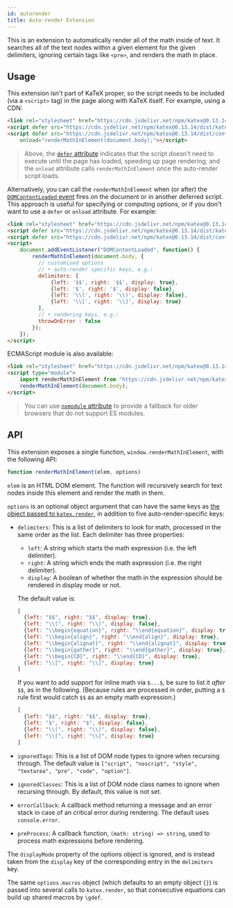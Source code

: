 ```yaml
---
id: autorender
title: Auto-render Extension
---
```

This is an extension to automatically render all of the math inside of text. It
searches all of the text nodes within a given element for the given delimiters,
ignoring certain tags like `<pre>`, and renders the math in place.

## Usage
This extension isn't part of KaTeX proper, so the script needs to be included
(via a `<script>` tag) in the page along with KaTeX itself.  For example,
using a CDN:

```html
<link rel="stylesheet" href="https://cdn.jsdelivr.net/npm/katex@0.13.14/dist/katex.min.css" integrity="sha384-olCGZRyRuwqK7wUf99rH5baew52IfIXvG6tE1vC0WSCGyC8xoxN+mQdGm6Xa3EEy" crossorigin="anonymous">
<script defer src="https://cdn.jsdelivr.net/npm/katex@0.13.14/dist/katex.min.js" integrity="sha384-rIL/+2u0s1C9mGY06v6oUFDSywqCk4P4hPV+5oIJ45eVj4JdqjNedesyl+6MOEXo" crossorigin="anonymous"></script>
<script defer src="https://cdn.jsdelivr.net/npm/katex@0.13.14/dist/contrib/auto-render.min.js" integrity="sha384-vZTG03m+2yp6N6BNi5iM4rW4oIwk5DfcNdFfxkk9ZWpDriOkXX8voJBFrAO7MpVl" crossorigin="anonymous"
    onload="renderMathInElement(document.body);"></script>
```

> Above, the [`defer` attribute](https://developer.mozilla.org/en/HTML/Element/script#Attributes)
indicates that the script doesn't need to execute until the page has loaded,
speeding up page rendering; and the `onload` attribute calls
`renderMathInElement` once the auto-render script loads.

Alternatively, you can call the `renderMathInElement` when (or after) the
[`DOMContentLoaded` event](https://developer.mozilla.org/ko/docs/Web/Reference/Events/DOMContentLoaded)
fires on the document or in another deferred script.
This approach is useful for specifying or computing options, or if you don't
want to use a `defer` or `onload` attribute.
For example:

```html
<link rel="stylesheet" href="https://cdn.jsdelivr.net/npm/katex@0.13.14/dist/katex.min.css" integrity="sha384-olCGZRyRuwqK7wUf99rH5baew52IfIXvG6tE1vC0WSCGyC8xoxN+mQdGm6Xa3EEy" crossorigin="anonymous">
<script defer src="https://cdn.jsdelivr.net/npm/katex@0.13.14/dist/katex.min.js" integrity="sha384-rIL/+2u0s1C9mGY06v6oUFDSywqCk4P4hPV+5oIJ45eVj4JdqjNedesyl+6MOEXo" crossorigin="anonymous"></script>
<script defer src="https://cdn.jsdelivr.net/npm/katex@0.13.14/dist/contrib/auto-render.min.js" integrity="sha384-vZTG03m+2yp6N6BNi5iM4rW4oIwk5DfcNdFfxkk9ZWpDriOkXX8voJBFrAO7MpVl" crossorigin="anonymous"></script>
<script>
    document.addEventListener("DOMContentLoaded", function() {
        renderMathInElement(document.body, {
          // customised options
          // • auto-render specific keys, e.g.:
          delimiters: [
              {left: '$$', right: '$$', display: true},
              {left: '$', right: '$', display: false},
              {left: '\\(', right: '\\)', display: false},
              {left: '\\[', right: '\\]', display: true}
          ],
          // • rendering keys, e.g.:
          throwOnError : false
        });
    });
</script>
```

ECMAScript module is also available:
```html
<link rel="stylesheet" href="https://cdn.jsdelivr.net/npm/katex@0.13.14/dist/katex.min.css" integrity="sha384-olCGZRyRuwqK7wUf99rH5baew52IfIXvG6tE1vC0WSCGyC8xoxN+mQdGm6Xa3EEy" crossorigin="anonymous">
<script type="module">
    import renderMathInElement from "https://cdn.jsdelivr.net/npm/katex@0.13.14/dist/contrib/auto-render.mjs";
    renderMathInElement(document.body);
</script>
```

> You can use [`nomodule` attribute](https://developer.mozilla.org/en/HTML/Element/script#Attributes)
to provide a fallback for older browsers that do not support ES modules.

## API
This extension exposes a single function, `window.renderMathInElement`, with
the following API:

```js
function renderMathInElement(elem, options)
```

`elem` is an HTML DOM element. The function will recursively search for text
nodes inside this element and render the math in them.

`options` is an optional object argument that can have the same keys as [the
object passed to `katex.render`](options.html),
in addition to five auto-render-specific keys:

- `delimiters`: This is a list of delimiters to look for math, processed in
  the same order as the list. Each delimiter has three properties:

    - `left`: A string which starts the math expression (i.e. the left delimiter).
    - `right`: A string which ends the math expression (i.e. the right delimiter).
    - `display`: A boolean of whether the math in the expression should be
      rendered in display mode or not.

  The default value is:

  ```js
  [
    {left: "$$", right: "$$", display: true},
    {left: "\\(", right: "\\)", display: false},
    {left: "\\begin{equation}", right: "\\end{equation}", display: true},
    {left: "\\begin{align}", right: "\\end{align}", display: true},
    {left: "\\begin{alignat}", right: "\\end{alignat}", display: true},
    {left: "\\begin{gather}", right: "\\end{gather}", display: true},
    {left: "\\begin{CD}", right: "\\end{CD}", display: true},
    {left: "\\[", right: "\\]", display: true}
  ]
  ```

  If you want to add support for inline math via `$...$`, be sure to list it
  *after* `$$`, as in the following. (Because rules are processed in order,
  putting a `$` rule first would catch `$$` as an empty math expression.)

  ```js
  [
    {left: "$$", right: "$$", display: true},
    {left: "$", right: "$", display: false},
    {left: "\\(", right: "\\)", display: false},
    {left: "\\[", right: "\\]", display: true}
  ]
  ```

- `ignoredTags`: This is a list of DOM node types to ignore when recursing
  through. The default value is
  `["script", "noscript", "style", "textarea", "pre", "code", "option"]`.

- `ignoredClasses`: This is a list of DOM node class names to ignore when
  recursing through. By default, this value is not set.

- `errorCallback`: A callback method returning a message and an error stack
  in case of an critical error during rendering. The default uses `console.error`.

- `preProcess`: A callback function, `(math: string) => string`, used to process
  math expressions before rendering.

The `displayMode` property of the options object is ignored, and is
instead taken from the `display` key of the corresponding entry in the
`delimiters` key.

The same `options.macros` object (which defaults to an empty object `{}`)
is passed into several calls to `katex.render`, so that consecutive equations
can build up shared macros by `\gdef`.
